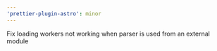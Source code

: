 ```yaml
---
'prettier-plugin-astro': minor
---
```


Fix loading workers not working when parser is used from an external module
